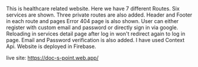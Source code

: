 This is healthcare related website. 
Here we have 7 different Routes. 
Six services are shown.
Three private routes are also added.
Header and Footer in each route and pages
Error 404 page is also shown.
User can either register with custom email and password or directly sign in via google.
Reloading in services detail page after log in won't redirect again to log in page.
Email and Password verification is also added.
I have used Context Api.
Website is deployed in Firebase.


live site: https://doc-s-point.web.app/
